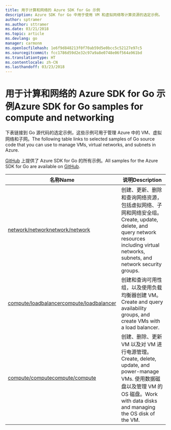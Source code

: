 ```yaml
---
title: 用于计算和网络的 Azure SDK for Go 示例
description: Azure SDK for Go 中用于使用 VM 和虚拟网络等计算资源的选定示例。
author: sptramer
ms.author: sttramer
ms.date: 03/21/2018
ms.topic: article
ms.devlang: go
manager: carmonm
ms.openlocfilehash: 1e6f9d848213f0f70ab59d5e0bcc5c52127e97c5
ms.sourcegitcommit: fcc1786d59d2e32c97a9a8e0748e06f564a961bd
ms.translationtype: HT
ms.contentlocale: zh-CN
ms.lasthandoff: 03/23/2018
---
```

# <a name="azure-sdk-for-go-samples-for-compute-and-networking"></a><span data-ttu-id="a227b-103">用于计算和网络的 Azure SDK for Go 示例</span><span class="sxs-lookup"><span data-stu-id="a227b-103">Azure SDK for Go samples for compute and networking</span></span>

<span data-ttu-id="a227b-104">下表链接到 Go 源代码的选定示例，这些示例可用于管理 Azure 中的 VM、虚拟网络和子网。</span><span class="sxs-lookup"><span data-stu-id="a227b-104">The following table links to selected samples of Go source code that you can use to manage VMs, virtual networks, and subnets in Azure.</span></span> 

<span data-ttu-id="a227b-105">[GitHub](https://github.com/Azure-Samples/azure-sdk-for-go-samples) 上提供了 Azure SDK for Go 的所有示例。</span><span class="sxs-lookup"><span data-stu-id="a227b-105">All samples for the Azure SDK for Go are available on [GitHub](https://github.com/Azure-Samples/azure-sdk-for-go-samples).</span></span>

| <span data-ttu-id="a227b-106">名称</span><span class="sxs-lookup"><span data-stu-id="a227b-106">Name</span></span> | <span data-ttu-id="a227b-107">说明</span><span class="sxs-lookup"><span data-stu-id="a227b-107">Description</span></span> |
|------|-------------|
| [<span data-ttu-id="a227b-108">network/network</span><span class="sxs-lookup"><span data-stu-id="a227b-108">network/network</span></span>](https://github.com/Azure-Samples/azure-sdk-for-go-samples/blob/master/network/network.go) | <span data-ttu-id="a227b-109">创建、更新、删除和查询网络资源，包括虚拟网络、子网和网络安全组。</span><span class="sxs-lookup"><span data-stu-id="a227b-109">Create, update, delete, and query network resources including virtual networks, subnets, and network security groups.</span></span> |
| [<span data-ttu-id="a227b-110">compute/loadbalancer</span><span class="sxs-lookup"><span data-stu-id="a227b-110">compute/loadbalancer</span></span>](https://github.com/Azure-Samples/azure-sdk-for-go-samples/blob/master/compute/loadbalancer.go) | <span data-ttu-id="a227b-111">创建和查询可用性组，以及使用负载均衡器创建 VM。</span><span class="sxs-lookup"><span data-stu-id="a227b-111">Create and query availability groups, and create VMs with a load balancer.</span></span> |
| [<span data-ttu-id="a227b-112">compute/compute</span><span class="sxs-lookup"><span data-stu-id="a227b-112">compute/compute</span></span>](https://github.com/Azure-Samples/azure-sdk-for-go-samples/blob/master/compute/compute.go) | <span data-ttu-id="a227b-113">创建、删除、更新 VM 以及对 VM 进行电源管理。</span><span class="sxs-lookup"><span data-stu-id="a227b-113">Create, delete, update, and power-manage VMs.</span></span> <span data-ttu-id="a227b-114">使用数据磁盘以及管理 VM 的 OS 磁盘。</span><span class="sxs-lookup"><span data-stu-id="a227b-114">Work with data disks and managing the OS disk of the VM.</span></span> |
